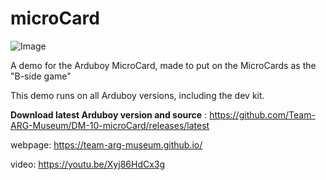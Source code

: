 # microCard
![Image](https://raw.githubusercontent.com/Team-ARG-Museum/DM-10-microCard/master/art/banner-ID-10.png)

A demo for the Arduboy MicroCard, made to put on the MicroCards as the "B-side game"

This demo runs on all Arduboy versions, including the dev kit.

**Download latest Arduboy version and source** : https://github.com/Team-ARG-Museum/DM-10-microCard/releases/latest  

webpage: https://team-arg-museum.github.io/  

video: https://youtu.be/Xyj86HdCx3g
